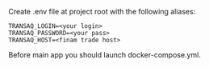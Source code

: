 Create .env file at project root with the following aliases:
```
TRANSAQ_LOGIN=<your login>
TRANSAQ_PASSWORD=<your pass>
TRANSAQ_HOST=<finam trade host>

```

Before main app you should launch docker-compose.yml.